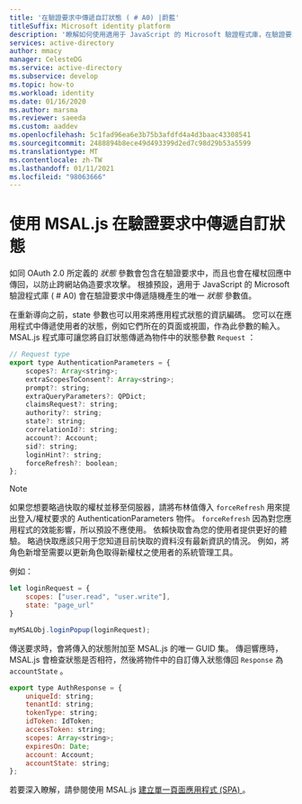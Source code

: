 ```yaml
---
title: '在驗證要求中傳遞自訂狀態 ( # A0) |蔚藍'
titleSuffix: Microsoft identity platform
description: '瞭解如何使用適用于 JavaScript 的 Microsoft 驗證程式庫，在驗證要求中傳遞自訂狀態參數值 ( # A0) 。'
services: active-directory
author: mmacy
manager: CelesteDG
ms.service: active-directory
ms.subservice: develop
ms.topic: how-to
ms.workload: identity
ms.date: 01/16/2020
ms.author: marsma
ms.reviewer: saeeda
ms.custom: aaddev
ms.openlocfilehash: 5c1fad96ea6e3b75b3afdfd4a4d3baac43308541
ms.sourcegitcommit: 2488894b8ece49d493399d2ed7c98d29b53a5599
ms.translationtype: MT
ms.contentlocale: zh-TW
ms.lasthandoff: 01/11/2021
ms.locfileid: "98063666"
---
```

# <a name="pass-custom-state-in-authentication-requests-using-msaljs"></a>使用 MSAL.js 在驗證要求中傳遞自訂狀態

如同 OAuth 2.0 所定義的 *狀態* 參數會包含在驗證要求中，而且也會在權杖回應中傳回，以防止跨網站偽造要求攻擊。 根據預設，適用于 JavaScript 的 Microsoft 驗證程式庫 ( # A0) 會在驗證要求中傳遞隨機產生的唯一 *狀態* 參數值。

在重新導向之前，state 參數也可以用來將應用程式狀態的資訊編碼。 您可以在應用程式中傳遞使用者的狀態，例如它們所在的頁面或視圖，作為此參數的輸入。 MSAL.js 程式庫可讓您將自訂狀態傳遞為物件中的狀態參數 `Request` ：

```javascript
// Request type
export type AuthenticationParameters = {
    scopes?: Array<string>;
    extraScopesToConsent?: Array<string>;
    prompt?: string;
    extraQueryParameters?: QPDict;
    claimsRequest?: string;
    authority?: string;
    state?: string;
    correlationId?: string;
    account?: Account;
    sid?: string;
    loginHint?: string;
    forceRefresh?: boolean;
};
```

> [!Note]
> 如果您想要略過快取的權杖並移至伺服器，請將布林值傳入 `forceRefresh` 用來提出登入/權杖要求的 AuthenticationParameters 物件。
> `forceRefresh` 因為對您應用程式的效能影響，所以預設不應使用。
> 依賴快取會為您的使用者提供更好的體驗。
> 略過快取應該只用于您知道目前快取的資料沒有最新資訊的情況。
> 例如，將角色新增至需要以更新角色取得新權杖之使用者的系統管理工具。

例如：

```javascript
let loginRequest = {
    scopes: ["user.read", "user.write"],
    state: "page_url"
}

myMSALObj.loginPopup(loginRequest);
```

傳送要求時，會將傳入的狀態附加至 MSAL.js 的唯一 GUID 集。 傳迴響應時，MSAL.js 會檢查狀態是否相符，然後將物件中的自訂傳入狀態傳回 `Response` 為 `accountState` 。

```javascript
export type AuthResponse = {
    uniqueId: string;
    tenantId: string;
    tokenType: string;
    idToken: IdToken;
    accessToken: string;
    scopes: Array<string>;
    expiresOn: Date;
    account: Account;
    accountState: string;
};
```

若要深入瞭解，請參閱使用 MSAL.js [建立單一頁面應用程式 (SPA) ](scenario-spa-overview.md) 。